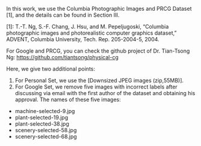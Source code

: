 In this work, we use the Columbia Photographic Images and PRCG Dataset [1], and the details can be found in Section III.

[1]: T.-T. Ng, S.-F. Chang, J. Hsu, and M. Pepeljugoski, “Columbia photographic images and photorealistic computer graphics dataset,” 
ADVENT, Columbia University, Tech. Rep. 205-2004-5, 2004.

For Google and PRCG, you can check the github project of Dr. Tian-Tsong Ng: https://github.com/tiantsong/physical-cg

Here, we give two additional points:
1) For Personal Set, we use the [Downsized JPEG images (zip,55MB)].
2) For Google Set, we remove five images with incorrect labels after discussing via email with the first author of the dataset 
and obtaining his approval. The names of these five images:
- machine-selected-9.jpg
- plant-selected-19.jpg
- plant-selected-38.jpg
- scenery-selected-58.jpg
- scenery-selected-68.jpg
